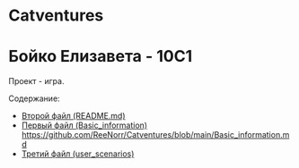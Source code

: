 # Catventures
# Бойко Елизавета - 10С1
Проект - игра.

Содержание:

- [Второй файл (README.md)](README.md)
- [Первый файл (Basic_information)](Basic_information) https://github.com/ReeNorr/Catventures/blob/main/Basic_information.md
- [Третий файл (user_scenarios)](user_scenarios)
